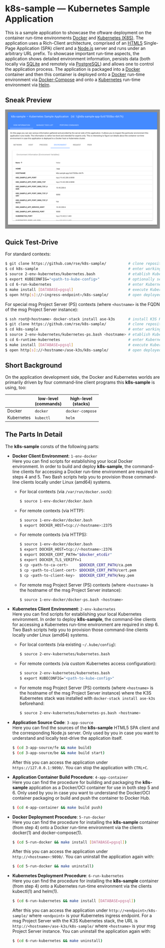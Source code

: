 
k8s-sample &mdash; Kubernetes Sample Application
================================================

This is a sample application to showcase the oftware deployment on
the container run-time environments [Docker](https://www.docker.com/)
and [Kubernetes (K8S)](https://kubernetes.io/). The
application uses a Rich-Client architecture, comprised of an
[HTML5](https://en.wikipedia.org/wiki/HTML5) Single-Page Application
(SPA) client and a [Node.js](https://nodejs.org/) server and runs
under an arbitrary URL prefix. To showcase important run-time aspects,
the application shows detailed environment information, persists data
(both locally via [SQLite](https://www.sqlite.org/) and remotely
via [PostgreSQL](https://www.postgresql.org/)) and allows one to
control the application process. The application is packaged into a
[Docker](https://www.docker.com/) container and then this container
is deployed onto a [Docker](https://www.docker.com/) run-time
environment via [Docker-Compose](https://docs.docker.com/compose/) and
onto a [Kubernetes](https://kubernetes.io/) run-time environment via
[Helm](https://helm.sh/).

Sneak Preview
-------------

![k8s-sample screenshot](screenshot.png)

Quick Test-Drive
----------------

For standard contexts:

```sh
$ git clone https://github.com/rse/k8s-sample/          # clone repository
$ cd k8s-sample                                         # enter working copy
$ source 2-env-kubernetes/kubernetes.bash               # etablish Kubernetes environment
$ export KUBECONFIG="<path-to-kube-config>"             # optionally set path to custom access config
$ cd 6-run-kubernetes                                   # enter Kubernetes deployment procedure
$ make install [DATABASE=pgsql]                         # execute Kubernetes deployment procedure
$ open http[s]://<ingress-endpoint>/k8s-sample/         # open deployed application
```

For special msg Project Server (PS) contexts (where `<hostname>` is the
FQDN of the msg Project Server instance):

```sh
$ ssh root@<hostname> docker-stack install ase-k3s      # install K3S Kubernetes distribution
$ git clone https://github.com/rse/k8s-sample/          # clone repository
$ cd k8s-sample                                         # enter working copy
$ source 2-env-kubernetes/kubernetes-ps.bash <hostname> # etablish Kubernetes environment
$ cd 6-runtime-kubernetes                               # enter Kubernetes deployment procedure
$ make install [DATABASE=pgsql]                         # execute Kubernetes deployment procedure
$ open http[s]://<hostname>/ase-k3s/k8s-sample/         # open deployed application
```

Short Background
----------------

On the application development side, the Docker and Kubernetes worlds
are primarily driven by four command-line client programs this
**k8s-sample** is using, too:

|            | low-level<br/>(commands) | high-level<br/>(stacks) |
|----------- | ------------------------ | ----------------------- |
| Docker     | `docker`                 | `docker-compose`        |
| Kubernetes | `kubectl`                | `helm`                  |

The Parts In Detail
-------------------

The **k8s-sample** consts of the following parts:

- **Docker Client Environment**: `1-env-docker`<br/>
  Here you can find scripts for establishing your local Docker
  environment. In order to build and deploy **k8s-sample**, the
  command-line clients for accessing a Docker run-time environment are
  required in steps 4 and 5. Two Bash scripts help you to provision
  those command-line clients locally under Linux (amd64) systems.

  - For local contexts (via `/var/run/docker.sock`):

    ```sh
    $ source 1-env-docker/docker.bash
    ```

  - For remote contexts (via HTTP):

    ```sh
    $ source 1-env-docker/docker.bash
    $ export DOCKER_HOST=tcp://<hostname>:2375
    ```

  - For remote contexts (via HTTPS):

    ```sh
    $ source 1-env-docker/docker.bash
    $ export DOCKER_HOST=tcp://<hostname>:2376
    $ export DOCKER_CERT_PATH="$docker_etcdir"
    $ export DOCKER_TLS_VERIFY=1
    $ cp <path-to-ca-cert>     $DOCKER_CERT_PATH/ca.pem
    $ cp <path-to-client-cert> $DOCKER_CERT_PATH/cert.pem
    $ cp <path-to-client-key>  $DOCKER_CERT_PATH/key.pem
    ```

  - For remote msg Project Server (PS) contexts (where `<hostname>` is the
    hostname of the msg Project Server instance):

    ```sh
    $ source 1-env-docker/docker-ps.bash <hostname>
    ```

- **Kubernetes Client Environment**: `2-env-kubernetes`<br/>
  Here you can find scripts for establishing your local Kubernetes
  environment. In order to deploy **k8s-sample**, the command-line
  clients for accessing a Kubernetes run-time environment are required
  in step 6. Two Bash scripts help you to provision those command-line
  clients locally under Linux (amd64) systems.

  - For local contexts (via existing `~/.kube/config`):

    ```sh
    $ source 2-env-kubernetes/kubernetes.bash
    ```

  - For remote contexts (via custom Kubernetes access configuration):

    ```sh
    $ source 2-env-kubernetes/kubernetes.bash
    $ export KUBECONFIG="<path-to-kube-config>"
    ```

  - For remote msg Project Server (PS) contexts (where `<hostname>` is the
    hostname of the msg Project Server instance) where the K3S Kubernetes
    stack was installed with `docker-stack install ase-k3s` beforehand:

    ```sh
    $ source 2-env-kubernetes/kubernetes-ps.bash <hostname>
    ```

- **Application Source Code**: `3-app-source`<br/>
  Here you can find the sources of the **k8s-sample** HTML5 SPA client and
  the corresponding Node.js server. Only used by you in case you want
  to understand and locally test-drive the application itself.

  ```sh
  $ (cd 3-app-source/fe && make build)
  $ (cd 3-app-source/be && make build start)
  ```

  After this you can access the application under `https://127.0.0.1:9090/`.
  You can stop the application with `CTRL+C`.

- **Application Container Build Procedure**: `4-app-container`<br/>
  Here you can find the procedure for building and packaging the
  **k8s-sample** application as a Docker/OCI container for use in both
  step 5 and 6. Only used by you in case you want to understand the
  Docker/OCI container packaging or build and push the container to
  Docker Hub.

  ```sh
  $ (cd 4-app-container && make build push)
  ```

- **Docker Deployment Procedure**: `5-run-docker`<br/>
  Here you can find the procedure for installing the **k8s-sample**
  container (from step 4) onto a Docker run-time environment via the
  clients docker(1) and docker-compose(1).

  ```sh
  $ (cd 5-run-docker && make install [DATABASE=pgsql])
  ```

  After this you can access the application under `http://<hostname>:9090/`.
  You can uninstall the application again with:

  ```sh
  $ (cd 5-run-docker && make uninstall)
  ```

- **Kubernetes Deployment Procedure**: `6-run-kubernetes`<br/>
  Here you can find the procedure for installing the **k8s-sample**
  container (from step 4) onto a Kubernetes run-time environment via the
  clients kubectl(1) and helm(1).

  ```sh
  $ (cd 6-run-kubernetes && make install [DATABASE=pgsql])
  ```

  After this you can access the application under `http://<endpoint>/k8s-sample/`
  where `<endpoint>` is your Kubernetes ingress endpoint. For a msg Project Server
  with the K3S Kubernetes stack, the URL is `http://<hostname>/ase-k3s/k8s-sample/`
  where `<hostname>` is your msg Project Server instance.
  You can uninstall the application again with:

  ```sh
  $ (cd 6-run-kubernetes && make uninstall)
  ```

